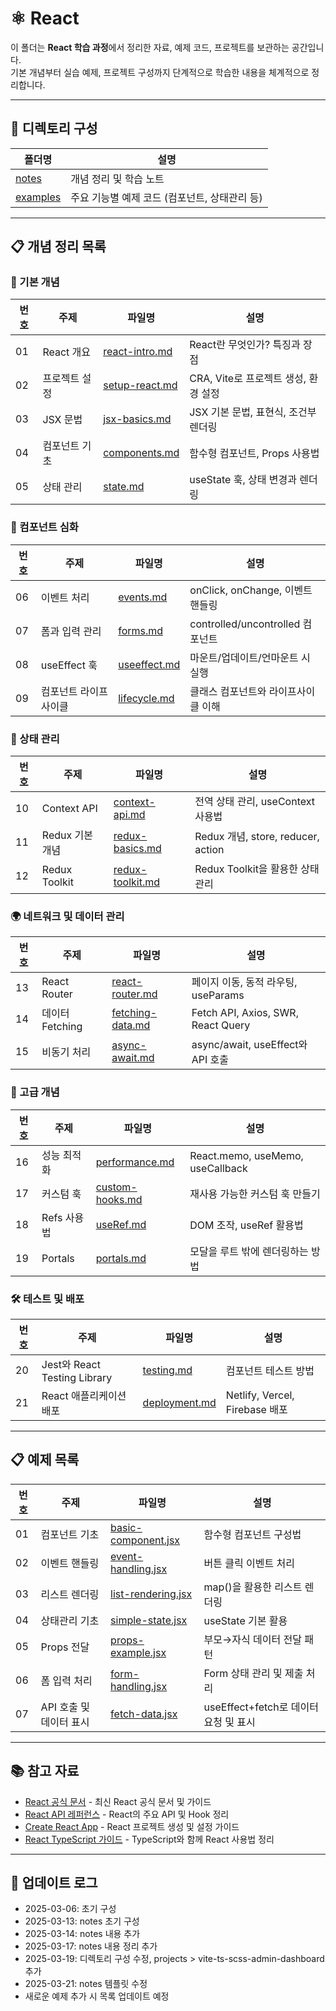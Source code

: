 # ⚛️ React

이 폴더는 **React 학습 과정**에서 정리한 자료, 예제 코드, 프로젝트를 보관하는 공간입니다.  
기본 개념부터 실습 예제, 프로젝트 구성까지 단계적으로 학습한 내용을 체계적으로 정리합니다.

---

## 📂 디렉토리 구성

| 폴더명 | 설명 |
|---|---|
| [notes](./notes) | 개념 정리 및 학습 노트 |
| [examples](./examples) | 주요 기능별 예제 코드 (컴포넌트, 상태관리 등) |

---

## 📋 개념 정리 목록

### 📌 기본 개념
| 번호 | 주제 | 파일명 | 설명 |
|---|---|---|---|
| 01 | React 개요 | [react-intro.md](./notes/react-intro.md) | React란 무엇인가? 특징과 장점 |
| 02 | 프로젝트 설정 | [setup-react.md](./notes/setup-react.md) | CRA, Vite로 프로젝트 생성, 환경 설정 |
| 03 | JSX 문법 | [jsx-basics.md](./notes/jsx-basics.md) | JSX 기본 문법, 표현식, 조건부 렌더링 |
| 04 | 컴포넌트 기초 | [components.md](./notes/components.md) | 함수형 컴포넌트, Props 사용법 |
| 05 | 상태 관리 | [state.md](./notes/state.md) | useState 훅, 상태 변경과 렌더링 |

### 🔲 컴포넌트 심화
| 번호 | 주제 | 파일명 | 설명 |
|---|---|---|---|
| 06 | 이벤트 처리 | [events.md](./notes/events.md) | onClick, onChange, 이벤트 핸들링 |
| 07 | 폼과 입력 관리 | [forms.md](./notes/forms.md) | controlled/uncontrolled 컴포넌트 |
| 08 | useEffect 훅 | [useeffect.md](./notes/useeffect.md) | 마운트/업데이트/언마운트 시 실행 |
| 09 | 컴포넌트 라이프사이클 | [lifecycle.md](./notes/lifecycle.md) | 클래스 컴포넌트와 라이프사이클 이해 |

### 🔄 상태 관리
| 번호 | 주제 | 파일명 | 설명 |
|---|---|---|---|
| 10 | Context API | [context-api.md](./notes/context-api.md) | 전역 상태 관리, useContext 사용법 |
| 11 | Redux 기본 개념 | [redux-basics.md](./notes/redux-basics.md) | Redux 개념, store, reducer, action |
| 12 | Redux Toolkit | [redux-toolkit.md](./notes/redux-toolkit.md) | Redux Toolkit을 활용한 상태 관리 |

### 🌍 네트워크 및 데이터 관리
| 번호 | 주제 | 파일명 | 설명 |
|---|---|---|---|
| 13 | React Router | [react-router.md](./notes/react-router.md) | 페이지 이동, 동적 라우팅, useParams |
| 14 | 데이터 Fetching | [fetching-data.md](./notes/fetching-data.md) | Fetch API, Axios, SWR, React Query |
| 15 | 비동기 처리 | [async-await.md](./notes/async-await.md) | async/await, useEffect와 API 호출 |

### 🚀 고급 개념
| 번호 | 주제 | 파일명 | 설명 |
|---|---|---|---|
| 16 | 성능 최적화 | [performance.md](./notes/performance.md) | React.memo, useMemo, useCallback |
| 17 | 커스텀 훅 | [custom-hooks.md](./notes/custom-hooks.md) | 재사용 가능한 커스텀 훅 만들기 |
| 18 | Refs 사용법 | [useRef.md](./notes/useRef.md) | DOM 조작, useRef 활용법 |
| 19 | Portals | [portals.md](./notes/portals.md) | 모달을 루트 밖에 렌더링하는 방법 |

### 🛠️ 테스트 및 배포
| 번호 | 주제 | 파일명 | 설명 |
|---|---|---|---|
| 20 | Jest와 React Testing Library | [testing.md](./notes/testing.md) | 컴포넌트 테스트 방법 |
| 21 | React 애플리케이션 배포 | [deployment.md](./notes/deployment.md) | Netlify, Vercel, Firebase 배포 | 

---

## 📋 예제 목록

| 번호 | 주제 | 파일명 | 설명 |
|---|---|---|---|
| 01 | 컴포넌트 기초 | [basic-component.jsx](./examples/basic-component.jsx) | 함수형 컴포넌트 구성법 |
| 02 | 이벤트 핸들링 | [event-handling.jsx](./examples/event-handling.jsx) | 버튼 클릭 이벤트 처리 |
| 03 | 리스트 렌더링 | [list-rendering.jsx](./examples/list-rendering.jsx) | map()을 활용한 리스트 렌더링 |
| 04 | 상태관리 기초 | [simple-state.jsx](./examples/simple-state.jsx) | useState 기본 활용 |
| 05 | Props 전달 | [props-example.jsx](./examples/props-example.jsx) | 부모→자식 데이터 전달 패턴 |
| 06 | 폼 입력 처리 | [form-handling.jsx](./examples/form-handling.jsx) | Form 상태 관리 및 제출 처리 |
| 07 | API 호출 및 데이터 표시 | [fetch-data.jsx](./examples/fetch-data.jsx) | useEffect+fetch로 데이터 요청 및 표시 |

---

## 📚 참고 자료
- [React 공식 문서](https://react.dev/) - 최신 React 공식 문서 및 가이드  
- [React API 레퍼런스](https://react.dev/reference/react) - React의 주요 API 및 Hook 정리  
- [Create React App](https://create-react-app.dev/) - React 프로젝트 생성 및 설정 가이드  
- [React TypeScript 가이드](https://react-typescript-cheatsheet.netlify.app/) - TypeScript와 함께 React 사용법 정리  

---

## 📢 업데이트 로그
- 2025-03-06: 초기 구성
- 2025-03-13: notes 초기 구성
- 2025-03-14: notes 내용 추가
- 2025-03-17: notes 내용 정리 추가
- 2025-03-19: 디렉토리 구성 수정, projects > vite-ts-scss-admin-dashboard 추가
- 2025-03-21: notes 템플릿 수정 
- 새로운 예제 추가 시 목록 업데이트 예정
